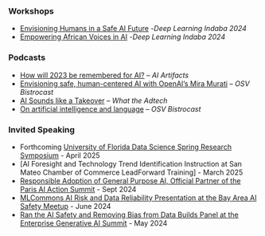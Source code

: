 ### Workshops

- [Envisioning Humans in a Safe AI Future](https://www.sarahluger.com/workshop.html) -*Deep Learning Indaba 2024*
- [Empowering African Voices in AI](https://chrisemezue.github.io/empowering-african-voices.github.io/) -*Deep Learning Indaba 2024*

### Podcasts  

- [How will 2023 be remembered for AI?](https://www.aiartifacts.net/p/episode-1-how-will-2023-be-remembered#details) – *AI Artifacts*  
- [Envisioning safe, human-centered AI with OpenAI’s Mira Murati](https://podcasts.apple.com/us/podcast/envisioning-safe-human-centered-ai-with-openais-mira/id1440348671?i=1000445838282) – *OSV Bistrocast*
- [AI Sounds like a Takeover](https://www.quantcast.com/resource/s1e3-ai-sounds-like-a-takeover/) – *What the Adtech*
- [On artificial intelligence and language](https://podcasts.apple.com/us/podcast/orange-silicon-valley-bistrocast-sarah-luger-on-artificial/id1440348671?i=1000523170190) – *OSV Bistrocast*

### Invited Speaking

- Forthcoming [University of Florida Data Science Spring Research Symposium](https://www.ufdsi.com/symposium) - April 2025
- [AI Foresight and Technology Trend Identification Instruction at San Mateo Chamber of Commerce LeadForward Training] - March 2025
- [Responsible Adoption of General Purpose AI, Official Partner of the Paris AI Action Summit](https://www.pecc.org/resources/digital-economy/2774-responsible-adoption-of-general-purpose-ai-1/file) - Sept 2024
- [MLCommons AI Risk and Data Reliability Presentation at the Bay Area AI Safety Meetup](https://lu.ma/mveicrdm) - June 2024
- [Ran the AI Safety and Removing Bias from Data Builds Panel at the Enterprise Generative AI Summit](https://aiml.events/events/enterprise-generative-ai-summit-west-coast-2024) - May 2024

